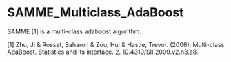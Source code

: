 # SAMME_Multiclass_AdaBoost

SAMME [1] is a multi-class adaboost algorithm. 

[1] Zhu, Ji & Rosset, Saharon & Zou, Hui & Hastie, Trevor. (2006). Multi-class AdaBoost. Statistics and its interface. 2. 10.4310/SII.2009.v2.n3.a8.
